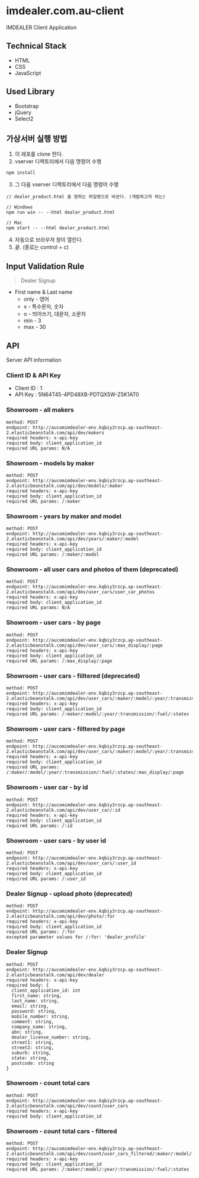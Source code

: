 # imdealer.com.au-client
IMDEALER Client Application

## Technical Stack
- HTML
- CSS
- JavaScript

## Used Library
- Bootstrap
- jQuery
- Select2

## 가상서버 실행 방법
1. 이 레포를 clone 한다.
2. vserver 디렉토리에서 다음 명령어 수행
```
npm install
```
3. 그 다음 vserver 디렉토리에서 다음 명령어 수행
```
// dealer_product.html 을 원하는 파일명으로 바꾼다. (개발하고자 하는)

// Windows
npm run win -- --html dealer_product.html

// Mac
npm start -- --html dealer_product.html
```
4. 자동으로 브라우저 창이 열린다.
5. 끝. (종료는 control + c)

## Input Validation Rule
> Dealer Signup
- First name & Last name
  - only - 영어
  - x - 특수문자, 숫자
  - o - 띄어쓰기, 대문자, 소문자
  - min - 3
  - max - 30

## API
Server API information

### Client ID & API Key
- Client ID : 1
- API Key : 5N64T45-4PD48XB-PDTQX5W-Z5K1AT0

### Showroom - all makers
```
method: POST
endpoint: http://aucomimdealer-env.kqbiy3rzcp.ap-southeast-2.elasticbeanstalk.com/api/dev/makers
required headers: x-api-key
required body: client_application_id
required URL params: N/A
```

### Showroom - models by maker
```
method: POST
endpoint: http://aucomimdealer-env.kqbiy3rzcp.ap-southeast-2.elasticbeanstalk.com/api/dev/models/:maker
required headers: x-api-key
required body: client_application_id
required URL params: /:maker
```

### Showroom - years by maker and model
```
method: POST
endpoint: http://aucomimdealer-env.kqbiy3rzcp.ap-southeast-2.elasticbeanstalk.com/api/dev/years/:maker/:model
required headers: x-api-key
required body: client_application_id
required URL params: /:maker/:model
```

### Showroom - all user cars and photos of them (deprecated)
```
method: POST
endpoint: http://aucomimdealer-env.kqbiy3rzcp.ap-southeast-2.elasticbeanstalk.com/api/dev/user_cars/user_car_photos
required headers: x-api-key
required body: client_application_id
required URL params: N/A
```

### Showroom - user cars - by page
```
method: POST
endpoint: http://aucomimdealer-env.kqbiy3rzcp.ap-southeast-2.elasticbeanstalk.com/api/dev/user_cars/:max_display/:page
required headers: x-api-key
required body: client_application_id
required URL params: /:max_display/:page
```

### Showroom - user cars - filltered (deprecated)
```
method: POST
endpoint: http://aucomimdealer-env.kqbiy3rzcp.ap-southeast-2.elasticbeanstalk.com/api/dev/user_cars/:maker/:model/:year/:transmission/:fuel/:states
required headers: x-api-key
required body: client_application_id
required URL params: /:maker/:model/:year/:transmission/:fuel/:states
```

### Showroom - user cars - filltered by page
```
method: POST
endpoint: http://aucomimdealer-env.kqbiy3rzcp.ap-southeast-2.elasticbeanstalk.com/api/dev/user_cars/:maker/:model/:year/:transmission/:fuel/:states/:max_display/:page
required headers: x-api-key
required body: client_application_id
required URL params: /:maker/:model/:year/:transmission/:fuel/:states/:max_display/:page
```

### Showroom - user car - by id
```
method: POST
endpoint: http://aucomimdealer-env.kqbiy3rzcp.ap-southeast-2.elasticbeanstalk.com/api/dev/user_car/:id
required headers: x-api-key
required body: client_application_id
required URL params: /:id
```

### Showroom - user cars - by user id 
```
method: POST
endpoint: http://aucomimdealer-env.kqbiy3rzcp.ap-southeast-2.elasticbeanstalk.com/api/dev/user_cars/:user_id
required headers: x-api-key
required body: client_application_id
required URL params: /:user_id
```

### Dealer Signup - upload photo (deprecated)
```
method: POST
endpoint: http://aucomimdealer-env.kqbiy3rzcp.ap-southeast-2.elasticbeanstalk.com/api/dev/photo/:for
required headers: x-api-key
required body: client_application_id
required URL params: /:for
excepted parameter values for /:for: 'dealer_profile'
```

### Dealer Signup
```
method: POST
endpoint: http://aucomimdealer-env.kqbiy3rzcp.ap-southeast-2.elasticbeanstalk.com/api/dev/dealer
required headers: x-api-key
required body: {
  client_application_id: int
  first_name: string,
  last_name: string,
  email: string,
  password: string,
  mobile_number: string,
  comment: string,
  company_name: string,
  abn: string,
  dealer_license_number: string,
  street1: string,
  street2: string,
  suburb: string,
  state: string,
  postcode: string
}
```

### Showroom - count total cars
```
method: POST
endpoint: http://aucomimdealer-env.kqbiy3rzcp.ap-southeast-2.elasticbeanstalk.com/api/dev/count/user_cars
required headers: x-api-key
required body: client_application_id
```

### Showroom - count total cars - filtered
```
method: POST
endpoint: http://aucomimdealer-env.kqbiy3rzcp.ap-southeast-2.elasticbeanstalk.com/api/dev/count/user_cars_filtered/:maker/:model/:year/:transmission/:fuel/:states
required headers: x-api-key
required body: client_application_id
required URL params: /:maker/:model/:year/:transmission/:fuel/:states
```